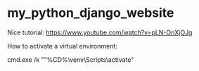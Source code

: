 # my_python_django_website


Nice tutorial: https://www.youtube.com/watch?v=pLN-OnXjOJg

How to activate a virtual environment:

cmd.exe /k ""%CD%\venv\Scripts\activate"

